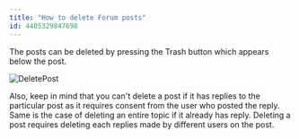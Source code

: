 ```yaml
---
title: "How to delete Forum posts"
id: 4405329847698
---
```


The posts can be deleted by pressing the Trash button which appears below the post.

![DeletePost](img/DeletePost.png)

Also, keep in mind that you can't delete a post if it has replies to the particular post as it requires consent from the user who posted the reply. Same is the case of deleting an entire topic if it already has reply. Deleting a post requires deleting each replies made by different users on the post.
